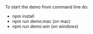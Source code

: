 To start the demo from command line do:
- npm install
- npm run demo:mac (on mac)
- npm run demo:win (on windows)
